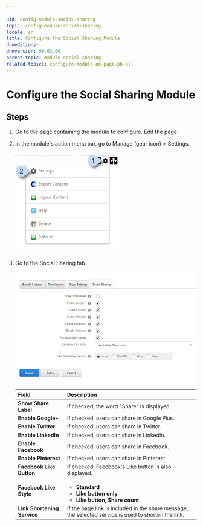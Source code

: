 ```yaml
---

uid: config-module-social-sharing
topic: config-module-social-sharing
locale: en
title: Configure the Social Sharing Module
dnneditions: 
dnnversion: 09.02.00
parent-topic: module-social-sharing
related-topics: configure-module-on-page-pb-all
---
```


# Configure the Social Sharing Module

## Steps

1.  Go to the page containing the module to configure. Edit the page.
2.  In the module's action menu bar, go to Manage (gear icon) \> Settings.
    
      
    
    ![Manage action menu > Settings](/images/scr-actionmenu-manage-settings.png)
    
      
    
3.  Go to the Social Sharing tab.
    
      
    
    ![Module Settings — Social Sharing](/images/scr-modulesettings-SocialSharing.png)
    
      
    
    |**Field**|**Description**|
    |---|---|
    |**Show Share Label**|If checked, the word "Share" is displayed.|   
    |**Enable Google+**|If checked, users can share in Google Plus.|
    |**Enable Twitter**|If checked, users can share in Twitter.|
    |**Enable LinkedIn**|If checked, users can share in LinkedIn.|
    |**Enable Facebook**|If checked, users can share in Facebook.|
    |**Enable Pinterest**|If checked, users can share in Pinterest.|
    |**Facebook Like Button**|If checked, Facebook's Like button is also displayed.|
    |**Facebook Like Style**|<ul><li>**Standard**</li><li>**Like button only**</li><li>**Like button, Share count**</li></ul>|
    |**Link Shortening Service**|If the page link is included in the share message, the selected service is used to shorten the link.|